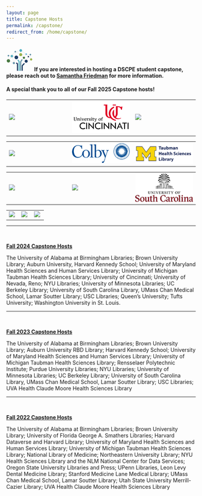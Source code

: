 ```yaml
---
layout: page
title: Capstone Hosts
permalink: /capstone/
redirect_from: /home/capstone/
---
```


#### <img src="/images/logos/DSCPElogo2.png"> <b>If you are interested in hosting a DSCPE student capstone, please reach out to [Samantha Friedman](mailto:samantha_friedman@hms.harvard.edu) for more information.</b>

#### A special thank you to all of our Fall 2025 Capstone hosts!
 

<table>  
 <tr>
  <td rowspan="1" width="30%"><img src="/images/capstone_logos/alabama.png"</td>
  <td rowspan="1" width="30%"><img src="/images/capstone_logos/Cincinnati.png"</td>
  <td rowspan="1" width="30%"><img src="/images/capstone_logos/maryland.png"</td>
 </tr>
 </table>

<table>
  <tr>

  <td rowspan="1" width="30%"><img src="/images/capstone_logos/harvardkennedy.png"</td>
  <td rowspan="1" width="30%"><img src="/images/capstone_logos/ColbyCollege.png"</td>
  <td rowspan="1" width="30%"><img src="/images/capstone_logos/UMTaubman Health.png"</td>
   </tr>
   
</table>

<table>
  <tr>

  <td rowspan="1" width="30%"><img src="/images/capstone_logos/minnesota.png"</td>
  <td rowspan="1" width="30%"><img src="/images/capstone_logos/ucb_library.png"</td>
  <td rowspan="1" width="30%"><img src="/images/capstone_logos/uscarolina.png"</td></tr>
 
</table>

<table>
<tr>
 <td rowspan="1" width="30%"><img src="/images/capstone_logos/umass.png"</td>
  <td rowspan="1" width="30%"><img src="/images/capstone_logos/usc.png"</td>
  <td rowspan="1" width="30%"><img src="/images/capstone_logos/virginia.png"</td></tr>
</table>

----


<br>

<b><ins>Fall 2024 Capstone Hosts </ins> </b><br>

The University of Alabama at Birmingham Libraries; Brown University Library; Auburn University, Harvard Kennedy School; University of Maryland Health Sciences and Human Services Library; University of Michigan Taubman Health Sciences Library; University of Cincinnati; University of Nevada, Reno; NYU Libraries; University of Minnesota Libraries; UC Berkeley Library; University of South Carolina Library, UMass Chan Medical School, Lamar Soutter Library; USC Libraries; Queen’s University; Tufts University; Washington University in St. Louis. 

---
<br>


<b><ins>Fall 2023 Capstone Hosts </ins> </b><br>


The University of Alabama at Birmingham Libraries; Brown University Library; Auburn University RBD Library; Harvard Kennedy School; University of Maryland Health Sciences and Human Services Library; University of Michigan Taubman Health Sciences Library; Rensselaer Polytechnic Institute; Purdue University Libraries; NYU Libraries; University of Minnesota Libraries; UC Berkeley Library; University of South Carolina Library, UMass Chan Medical School, Lamar Soutter Library; USC Libraries; UVA Health Claude Moore Health Sciences Library

---
<br>


<b><ins>Fall 2022 Capstone Hosts </ins> </b><br>


The University of Alabama at Birmingham Libraries; Brown University Library; University of Florida George A. Smathers Libraries; Harvard Dataverse and Harvard Library; University of Maryland Health Sciences and Human Services Library; University of Michigan Taubman Health Sciences Library; National Library of Medicine; Northeastern University Library; NYU Health Sciences Library and the NLM National Center for Data Services; Oregon State University Libraries and Press; UPenn Libraries, Leon Levy Dental Medicine Library; Stanford Medicine Lane Medical Library; UMass Chan Medical School, Lamar Soutter Library; Utah State University Merrill-Cazier Library; UVA Health Claude Moore Health Sciences Library

         
